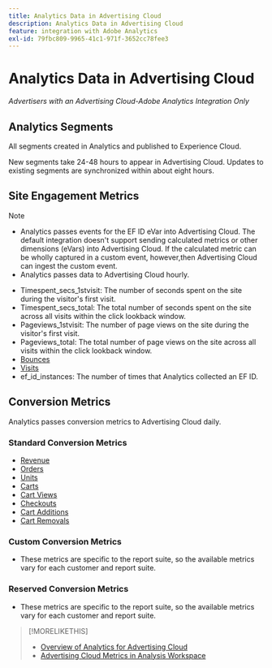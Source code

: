 ```yaml
---
title: Analytics Data in Advertising Cloud
description: Analytics Data in Advertising Cloud
feature: integration with Adobe Analytics
exl-id: 79fbc809-9965-41c1-971f-3652cc78fee3
---
```

# Analytics Data in Advertising Cloud

*Advertisers with an Advertising Cloud-Adobe Analytics Integration Only*

## Analytics Segments

All segments created in Analytics and published to Experience Cloud.

New segments take 24-48 hours to appear in Advertising Cloud. Updates to existing segments are synchronized within about eight hours.

## Site Engagement Metrics

>[!NOTE]
>
>* Analytics passes events for the EF ID eVar into Advertising Cloud.  The default integration doesn't support sending calculated metrics or other dimensions (eVars) into Advertising Cloud. If the calculated metric can be wholly captured in a custom event, however,then Advertising Cloud can ingest the custom event.
>* Analytics passes data to Advertising Cloud hourly.

* Timespent_secs_1stvisit: The number of seconds spent on the site during the visitor's first visit.
* Timespent_secs_total: The total number of seconds spent on the site across all visits within the click lookback window.
* Pageviews_1stvisit: The number of page views on the site during the visitor's first visit.
* Pageviews_total: The total number of page views on the site across all visits within the click lookback window.
* [Bounces](https://experienceleague.adobe.com/docs/analytics/components/metrics/bounces.html?lang=en#metrics)
* [Visits](https://experienceleague.adobe.com/docs/analytics/components/metrics/visits.html?lang=en#metrics)
* ef_id_instances: The number of times that Analytics collected an EF ID.

## Conversion Metrics

Analytics passes conversion metrics to Advertising Cloud daily.

### Standard Conversion Metrics

* [Revenue](https://experienceleague.adobe.com/docs/analytics/components/metrics/revenue.html)
* [Orders](https://experienceleague.adobe.com/docs/analytics/components/metrics/orders.html?lang=en)
* [Units](https://experienceleague.adobe.com/docs/analytics/components/metrics/units.html?lang=en)
* [Carts](https://experienceleague.adobe.com/docs/analytics/components/metrics/carts.html?lang=en)
* [Cart Views](https://experienceleague.adobe.com/docs/analytics/components/metrics/cart-views.html)
* [Checkouts](https://experienceleague.adobe.com/docs/analytics/components/metrics/checkouts.html)
* [Cart Additions](https://experienceleague.adobe.com/docs/analytics/components/metrics/cart-additions.html)
* [Cart Removals](https://experienceleague.adobe.com/docs/analytics/components/metrics/cart-removals.html)

### Custom Conversion Metrics

* These metrics are specific to the report suite, so the available metrics vary for each customer and report suite.

### Reserved Conversion Metrics

* These metrics are specific to the report suite, so the available metrics vary for each customer and report suite.

>[!MORELIKETHIS]
>
>* [Overview of Analytics for Advertising Cloud](overview.md)
>* [Advertising Cloud Metrics in Analysis Workspace](/help/integrations/analytics/advertising-cloud-metrics-in-analytics.md)
